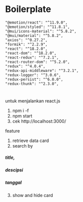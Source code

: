 # Boilerplate

    "@emotion/react": "^11.9.0",
    "@emotion/styled": "^11.8.1",
    "@mui/icons-material": "^5.8.2",
    "@mui/material": "^5.8.2",
    "axios": "^0.27.2",
    "formik": "^2.2.9",
    "react": "^18.2.0",
    "react-dom": "^18.2.0",
    "react-redux": "^7.2.1",
    "react-router-dom": "^5.2.0",
    "redux": "^4.0.4",
    "redux-api-middleware": "^3.2.1",
    "redux-logger": "^3.0.6",
    "redux-persist": "^6.0.0",
    "redux-thunk": "^2.3.0",

#

untuk menjalankan react.js
1. npm i -f
2. npm start
3. cek http://localhost:3000/

feature

1. retrieve data card
2. search by 
##### title, 
##### descipsi 
##### tanggal
3. show and hide card